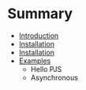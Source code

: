 # Summary

* [Introduction](docs/introduction.md)
* [Installation](docs/installation.md)
* [Installation](docs/installation.md)
* [Examples](docs/examples/introduction.md)
   * Hello PJS
   * Asynchronous

